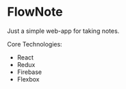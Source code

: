 # FlowNote

Just a simple web-app for taking notes.

Core Technologies:
- React
- Redux
- Firebase
- Flexbox
